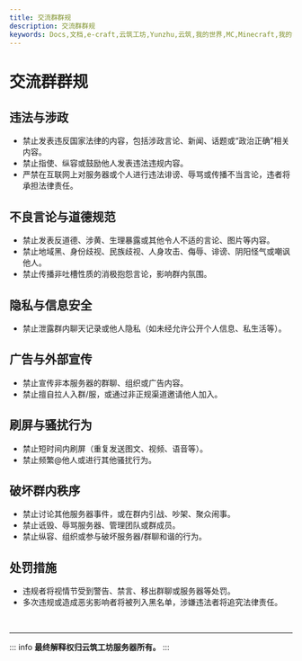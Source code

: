 ```yaml
---
title: 交流群群规
description: 交流群群规
keywords: Docs,文档,e-craft,云筑工坊,Yunzhu,云筑,我的世界,MC,Minecraft,我的世界服务器,服务器,云筑工坊服务器,云筑工坊服务器文档,云筑工坊文档中心
---
```


# 交流群群规

## 违法与涉政
* 禁止发表违反国家法律的内容，包括涉政言论、新闻、话题或“政治正确”相关内容。
* 禁止指使、纵容或鼓励他人发表违法违规内容。
* 严禁在互联网上对服务器或个人进行违法诽谤、辱骂或传播不当言论，违者将承担法律责任。
## 不良言论与道德规范
* 禁止发表反道德、涉黄、生理暴露或其他令人不适的言论、图片等内容。
* 禁止地域黑、身份歧视、民族歧视、人身攻击、侮辱、诽谤、阴阳怪气或嘲讽他人。
* 禁止传播非吐槽性质的消极抱怨言论，影响群内氛围。
## 隐私与信息安全
* 禁止泄露群内聊天记录或他人隐私（如未经允许公开个人信息、私生活等）。
## 广告与外部宣传
* 禁止宣传非本服务器的群聊、组织或广告内容。
* 禁止擅自拉人入群/服，或通过非正规渠道邀请他人加入。
## 刷屏与骚扰行为
* 禁止短时间内刷屏（重复发送图文、视频、语音等）。
* 禁止频繁@他人或进行其他骚扰行为。
## 破坏群内秩序
* 禁止讨论其他服务器事件，或在群内引战、吵架、聚众闹事。
* 禁止诋毁、辱骂服务器、管理团队或群成员。
* 禁止纵容、组织或参与破坏服务器/群聊和谐的行为。
## 处罚措施
* 违规者将视情节受到警告、禁言、移出群聊或服务器等处罚。
* 多次违规或造成恶劣影响者将被列入黑名单，涉嫌违法者将追究法律责任。
<br>
<hr>

::: info **最终解释权归云筑工坊服务器所有。**
:::